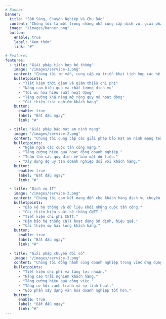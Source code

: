 ```yaml
---
# Banner
banner:
  title: "Sẵn Sàng, Chuyên Nghiệp Và Chu Đáo"
  content: "Chúng tôi là một trong những nhà cung cấp dịch vụ, giải pháp hàng đầu trong lĩnh vực công nghệ thông tin"
  image: "/images/banner.png"
  button:
    enable: true
    label: "Xem thêm"
    link: "#"

# Features
features:
  - title: "Giải pháp tích hợp hệ thống"
    image: "/images/service-1.png"
    content: "Chúng tôi tư vấn, cung cấp và triển khai tích hợp các hệ thống Mạng, Máy chủ, Storage, Cloud,...tùy vào quy mô và nhu cầu của mỗi khách hàng."
    bulletpoints:
      - "Tiết kiệm thời gian và giảm thiểu chi phí"
      - "Nâng cao hiệu quả và chất lượng dịch vụ"
      - "Tối ưu hóa hiệu suất hoạt động"
      - "Tăng cường khả năng mở rộng quy mô hoạt động"
      - "Cải thiện trải nghiệm khách hàng"
    button:
      enable: true
      label: "Bắt đầu ngay"
      link: "#"

  - title: "Giải pháp bảo mật an ninh mạng"
    image: "/images/service-2.png"
    content: "Chúng tôi cung cấp các giải pháp bảo mật an ninh mạng toàn diện, giúp doanh nghiệp ngăn chặn các cuộc tấn công mạng, bảo vệ dữ liệu và duy trì hoạt động kinh doanh ổn định."
    bulletpoints:
      - "Ngăn ngừa các cuộc tấn công mạng."
      - "Tăng cường hiệu quả hoạt động doanh nghiệp."
      - "Tuân thủ các quy định về bảo mật dữ liệu."
      - "Xây dựng độ uy tín doanh nghiệp đối với khách hàng."
    button:
      enable: true
      label: "Bắt đầu ngay"
      link: "#"

  - title: "Dịch vụ IT"
    image: "/images/service-3.png"
    content: "Chúng tôi cam kết mang đến cho khách hàng dịch vụ chuyên nghiệp, nhanh chóng và chất lượng cao."
    bulletpoints:
      - "Bảo vệ hệ thống và dữ liệu khỏi những cuộc tấn công."
      - "Cải thiện hiệu suất hệ thống CNTT."
      - "Tiết kiệm chi phí CNTT."
      - "Đảm bảo hệ thống CNTT hoạt động ổn định, hiệu quả."
      - "Cải thiện sự hài lòng khách hàng."
    button:
      enable: true
      label: "Bắt đầu ngay"
      link: "#"
  
  - title: "Giải pháp chuyển đổi số"
    image: "/images/service-3.png"
    content: "Chúng tôi đồng hành cùng doanh nghiệp trong việc ứng dụng công nghệ số tiên tiến để tối ưu hóa hoạt động, nâng cao hiệu quả và cải thiện trải nghiệm khách hàng."
    bulletpoints:
      - "Tiết kiệm chi phí và tăng lợi nhuận."
      - "Nâng cao trải nghiệm khách hàng."
      - "Tăng cường hiệu quả công việc."
      - "Tăng cơ hội cạnh tranh và sự linh hoạt."
      - "Góp phần xây dựng văn hóa doanh nghiệp tốt hơn."
    button:
      enable: true
      label: "Bắt đầu ngay"
      link: "#"    
---
```

